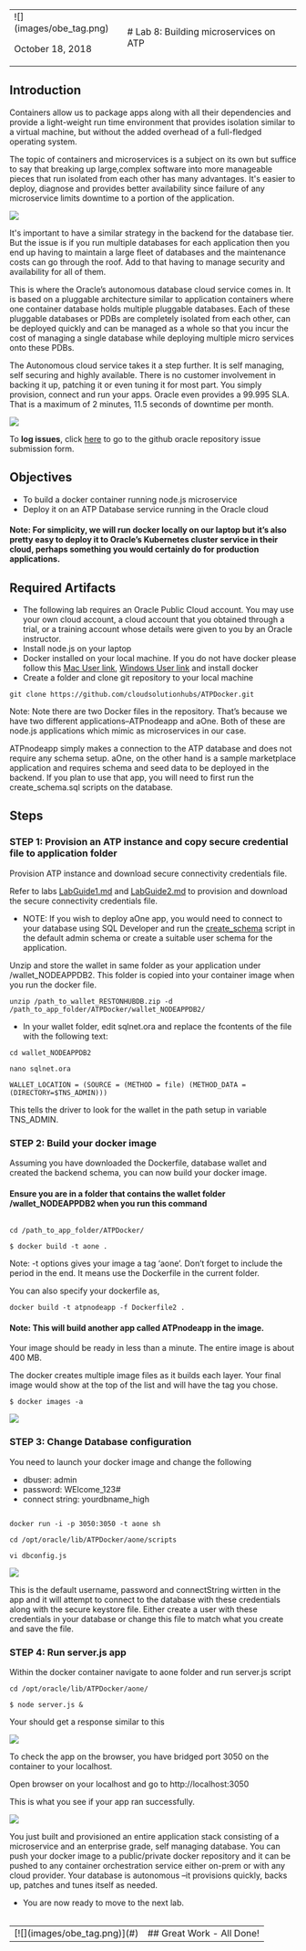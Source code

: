<table class="tbl-heading"><tr><td class="td-logo">![](images/obe_tag.png)

October 18, 2018
</td>
<td class="td-banner">
# Lab 8: Building microservices on ATP
</td></tr><table>

## Introduction

Containers allow us to package apps along with all their dependencies and provide a light-weight run time environment that provides isolation similar to a virtual machine, but without the added overhead of a full-fledged operating system.

The topic of containers and microservices is a subject on its own but suffice to say that breaking up large,complex software into more manageable pieces that run isolated from each other has many advantages. It's easier to deploy, diagnose and provides better availability since failure of any microservice limits downtime to a portion of the application.

![](./images/200/Picture200.png)

It's important to have a similar strategy in the backend for the database tier. But the issue is if you run multiple databases for each application then you end up having to maintain a large fleet of databases and the maintenance costs can go through the roof. Add to that having to manage security and availability for all of them.

This is where the Oracle’s autonomous database cloud service comes in. It is based on a pluggable architecture similar to application containers where one container database holds multiple pluggable databases. Each of these pluggable databases or PDBs are completely isolated from each other, can be deployed quickly and can be managed as a whole so that you incur the cost of managing a single database while deploying multiple micro services onto these PDBs.

The Autonomous cloud service takes it a step further. It is self managing, self securing and highly available. There is no customer involvement in backing it up, patching it or even tuning it for most part. You simply provision, connect and run your apps. Oracle even provides a 99.995 SLA. That is a maximum of 2 minutes, 11.5 seconds of downtime per month.

![](./images/800/Picture300.png)


To **log issues**, click [here](https://github.com/cloudsolutionhubs/autonomous-transaction-processing/issues/new) to go to the github oracle repository issue submission form.

## Objectives

- To build a docker container running node.js microservice
- Deploy it on an ATP Database service running in the Oracle cloud

#### Note: For simplicity, we will run docker locally on our laptop but it’s also pretty easy to deploy it to Oracle’s Kubernetes cluster service in their cloud, perhaps something you would certainly do for production applications.

## Required Artifacts

-   The following lab requires an Oracle Public Cloud account. You may use your own cloud account, a cloud account that you obtained through a trial, or a training account whose details were given to you by an Oracle instructor.
- Install node.js on your laptop
- Docker installed on your local machine. If you do not have docker please follow this [Mac User link](https://docs.docker.com/docker-for-mac/install/), [Windows User link](https://docs.docker.com/docker-for-windows/install/) and install docker
- Create a folder and clone git repository to your local machine 
```
git clone https://github.com/cloudsolutionhubs/ATPDocker.git
```

Note: Note there are two Docker files in the repository. That’s because we have two different applications–ATPnodeapp and aOne. Both of these are node.js applications which mimic as microservices in our case.

ATPnodeapp simply makes a connection to the ATP database and does not require any schema setup. aOne, on the other hand is a sample marketplace application and requires schema and seed data to be deployed in the backend. If you plan to use that app, you will need to first run the create_schema.sql scripts on the database.

## Steps

### **STEP 1: Provision an ATP instance and copy secure credential file to application folder**

Provision ATP instance and download secure connectivity credentials file.

Refer to labs <a href="./LabGuide1.md" target="_blank">LabGuide1.md</a> and <a href="./LabGuide2.md" target="_blank">LabGuide2.md</a> to provision and download the secure connectivity credentials file.

- NOTE: If you wish to deploy aOne app, you would need to connect to your database using SQL Developer and run the [create_schema](https://github.com/cloudsolutionhubs/ATPDocker/blob/master/aone/create_schema.sql) script in the default admin schema or create a suitable user schema for the application.

Unzip and store the wallet in same folder as your application under /wallet_NODEAPPDB2. This folder is copied into your container image when you run the docker file.

```
unzip /path_to_wallet_RESTONHUBDB.zip -d /path_to_app_folder/ATPDocker/wallet_NODEAPPDB2/
```

- In your wallet folder, edit sqlnet.ora and replace the fcontents of the file with the following text: 

```
cd wallet_NODEAPPDB2

nano sqlnet.ora

WALLET_LOCATION = (SOURCE = (METHOD = file) (METHOD_DATA = 
(DIRECTORY=$TNS_ADMIN)))
```

This tells the driver to look for the wallet in the path setup in variable TNS_ADMIN.

### **STEP 2: Build your docker image**

Assuming you have downloaded the Dockerfile, database wallet and created the backend schema, you can now build your docker image.

#### Ensure you are in a folder that contains the wallet folder /wallet_NODEAPPDB2 when you run this command

```

cd /path_to_app_folder/ATPDocker/

$ docker build -t aone .
```

Note: -t options gives your image a tag ‘aone’. Don’t forget to include the period in the end. It means use the Dockerfile in the current folder.

You can also specify your dockerfile as,

```
docker build -t atpnodeapp -f Dockerfile2 .
```
#### Note: This will build another app called ATPnodeapp in the image.

Your image should be ready in less than a minute. The entire image is about 400 MB.

The docker creates multiple image files as it builds each layer. Your final image would show at the top of the list and will have the tag you chose.

```
$ docker images -a
```

![](./images/800/Picture400.png)

### **STEP 3: Change Database configuration**

You need to launch your docker image and change the following
- dbuser: admin
- password: WElcome_123#
- connect string: yourdbname_high 

```

docker run -i -p 3050:3050 -t aone sh

cd /opt/oracle/lib/ATPDocker/aone/scripts

vi dbconfig.js
```

![](./images/800/Picture500.png)

This is the default username, password and connectString wirtten in the app and it will attempt to connect to the database with these credentials along with the secure keystore file. Either create a user with these credentials in your database or change this file to match what you create and save the file.

### **STEP 4: Run server.js app**

Within the docker container navigate to aone folder and run server.js script

```
cd /opt/oracle/lib/ATPDocker/aone/

$ node server.js &
```

Your should get a response similar to this

![](./images/800/Picture600.png)

To check the app on the browser, you have bridged port 3050 on the container to your localhost.

Open browser on your localhost and go to http://localhost:3050

This is what you see if your app ran successfully.

![](./images/800/Picture700.png)

You just built and provisioned an entire application stack consisting of a microservice and an enterprise grade, self managing database. You can push your docker image to a public/private docker repository and it can be pushed to any container orchestration service either on-prem or with any cloud provider. Your database is autonomous –it provisions quickly, backs up, patches and tunes itself as needed.


-   You are now ready to move to the next lab.

<table>
<tr><td class="td-logo">[![](images/obe_tag.png)](#)</td>
<td class="td-banner">
## Great Work - All Done!
</td>
</tr>
<table>